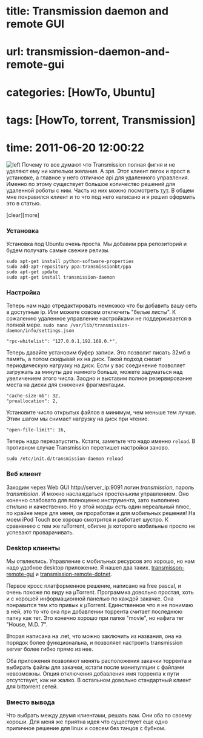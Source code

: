 # title: Transmission daemon and remote GUI
# url: transmission-daemon-and-remote-gui
# categories: [HowTo, Ubuntu]
# tags: [HowTo, torrent, Transmission]
# time: 2011-06-20 12:00:22


![left](~transmission-logo2.png)
Почему то все думают что Transmission полная фигня и не уделяют ему ни капельки желания. А зря. Этот клиент легок и прост в установке, а главное у него отличное api для удаленного управления. Именно по этому существует большое количество решений для удаленной роботы с ним. Часть из них можно посмотреть [тут](http://www.transmissionbt.com/resources/). В общем мне понравился клиент и то что под него написано и я решил оформить это в статью.

[clear][more]

### Установка
Установка под Ubuntu очень проста. Мы добавим ppa репозиторий и будем получать самые свежие релизы.

    sudo apt-get install python-software-properties
    sudo add-apt-repository ppa:transmissionbt/ppa
    sudo apt-get update
    sudo apt-get install transmission-daemon
  

### Настройка
Теперь нам надо отредактировать немножко что бы добавить вашу сеть в доступные ip. Или можете совсем отключить "белые листы". К сожалению удаленное управление настройками не поддерживается в полной мере. `sudo nano /var/lib/transmission-daemon/info/settings.json`

    "rpc-whitelist": "127.0.0.1,192.168.0.*",

Теперь давайте установим буфер записи. Это позволит писать 32мб в память, а потом скидывай их на диск. Такой подход снизит периодическую нагрузку на диск. Если у вас соединение позволяет загружать за минуты две намного больше, можете задуматься над увеличением этого числа. Заодно и выставим полное резервирование места на диски для снижения фрагментации. 

    "cache-size-mb": 32,
    "preallocation": 2,

Установите число открытых файлов в минимум, чем меньше тем лучше. Этим шагом мы снимает нагрузку на диск при чтение.

    "open-file-limit": 16,

Теперь надо перезапустить. Кстати, заметьте что надо именно `reload`. В противном случае Transmission перепишет настройки заново.

    sudo /etc/init.d/transmission-daemon reload


### Веб клиент
Заходим через Web GUI http://server_ip:9091 логин _transmission_, пароль _transmission_. И можно наслаждаться простеньким управлением. Оно конечно слабовато для полноценно инструмента, зато выполнено стильно и качественно. Но у этой морды есть один нереальный плюс, по крайне мере для меня, он проработан и для мобильных решения! На моем iPod Touch все хорошо смотрится и работает шустро. К сравнению c тем же ruTorrent, обилие js которого мобильные просто не успевают проварачивать.


### Desktop клиенты
Мы отвлеклись. Управление с мобильных ресурсов это хорошо, но нам надо удобное desktop приложение. Я нашел два таких. [transmisson-remote-gui](http://code.google.com/p/transmisson-remote-gui/) и [transmission-remote-dotnet](http://code.google.com/p/transmission-remote-dotnet/). 

Первое кросс платформенное решение, написано на free pascal, и очень похоже по виду на µTorrent. Программка довольно простая, хоть и с хорошей информационной панелью по каждой закачке. Она понравится тем кто привык к µTorrent. Единственное что я не понимаю в ней, это то что она при добавлении торрента считает последнюю папку как тег. Это конечно хорошо при папке "movie", но нафига тег "House, M.D. 7". 

Вторая написана на .net, что можно заключить из названия, она на порядок более функциональна, и позволяет настроить transmission server более гибко прямо из нее. 

Оба приложения позволяют менять расположения закачки торрента и выбирать файлы для закачки, кстати после манипуляции с файлами невозможны. Опция отключения добавления имя торрента к пути отсутствует, как ни жалко. В остальном довольно стандартный клиент для bittorrent сетей.


### Вместо вывода
Что выбрать между двумя клиентами, решать вам. Они оба по своему хороши.
Для меня же приятна идея что существует еще одно приличное решение для linux и совсем без танцов с бубном.